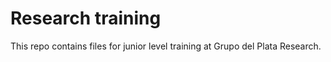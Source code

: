 # Research training

This repo contains files for junior level training at Grupo del Plata Research.
